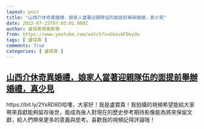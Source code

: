 ```yaml
---
layout: post
title: "山西介休奇異婚禮，娘家人當著迎親隊伍的面提前舉辦婚禮，真少見"
date: 2022-07-25T07:03:01.000Z
author: 盧保貴視覺影像
from: https://www.youtube.com/watch?v=GkovAFDeydo
tags: [ 盧保貴 ]
comments: True
categories: [ 盧保貴 ]
---
```

<!--1658732581000-->
[山西介休奇異婚禮，娘家人當著迎親隊伍的面提前舉辦婚禮，真少見](https://www.youtube.com/watch?v=GkovAFDeydo)
------

<div>
https://bit.ly/2YsRD8D哈嘍，大家好！我是盧寶貴！我拍攝的視頻希望能給大家帶來貢獻能夠留存後世，能成為後人對現在的歷史參考期待影像能為將來保留文獻，給人們帶來更多的意義與思考。喜歡我的視頻記得評論哦！
</div>
